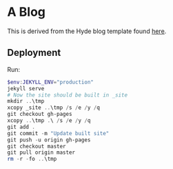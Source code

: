 # A Blog

This is derived from the Hyde blog template found [here](https://github.com/poole/hyde).

## Deployment

Run:

```powershell
$env:JEKYLL_ENV="production"
jekyll serve
# Now the site should be built in _site
mkdir ..\tmp
xcopy _site ..\tmp /s /e /y /q
git checkout gh-pages
xcopy ..\tmp .\ /s /e /y /q
git add .
git commit -m "Update built site"
git push -u origin gh-pages
git checkout master
git pull origin master
rm -r -fo ..\tmp
```
